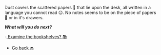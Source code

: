 Dust covers the scattered papers 📰 that lie upon the desk, all written in a language you cannot read 😐. No notes seems to be on the piece of papers 📰 or in it's drawers.

***What will you do next?***

-[ Examine the bookshelves? 📚](3-CB.md)

- [ Go back 🔙](2.md)
